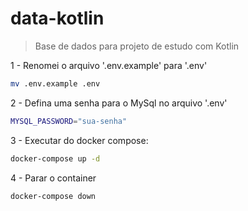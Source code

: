 # data-kotlin

> Base de dados para projeto de estudo com Kotlin

1 - Renomei o arquivo '.env.example' para '.env'

```bash
mv .env.example .env
```

2 - Defina uma senha para o MySql no arquivo '.env'

```bash
MYSQL_PASSWORD="sua-senha"
```

3 - Executar do docker compose:

```bash
docker-compose up -d
```

4 - Parar o container

```bash
docker-compose down
```
